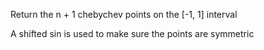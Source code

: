 Return the n + 1 chebychev points on the [-1, 1] interval

A shifted sin is used to make sure the points are symmetric
